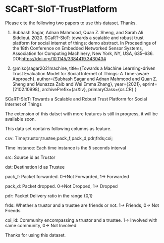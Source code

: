 # SCaRT-SIoT-TrustPlatform

Please cite the following two papers to use this dataset. Thanks.

1) Subhash Sagar, Adnan Mahmood, Quan Z. Sheng, and Sarah Ali Siddiqui. 2020. SCaRT-SIoT: towards a scalable and robust trust platform for social internet of things: demo abstract. In Proceedings of the 18th Conference on Embedded Networked Sensor Systems, Association for Computing Machinery, New York, NY, USA, 635–636. DOI:https://doi.org/10.1145/3384419.3430434

2) @misc{sagar2021machine,
      title={Towards a Machine Learning-driven Trust Evaluation Model for Social Internet of Things: A Time-aware Approach}, 
      author={Subhash Sagar and Adnan Mahmood and Quan Z. Sheng and Munazza Zaib and Wei Emma Zhang},
      year={2021},
      eprint={2102.10998},
      archivePrefix={arXiv},
      primaryClass={cs.CR}
} 

SCaRT-SIoT: Towards a Scalable and Robust Trust Platform for Social Internet of Things

The extension of this datset with more features is still in progress, it will be available soon. 

This data set contains following columns as feature. 

csv: Time;trustor;trustee;pack_f;pack_d;pdr;frds;coi;

Time instance: Each time instance is the 5 seconds interval

src: Source id as Trustor

dst: Destination id as Trustee

pack_f: Packet forwarded. 0->Not Forwarded, 1-> Forwarded

pack_d: Packet dropped. 0->Not Dropped, 1-> Dropped

pdr: Packet Delivery ratio in the range {0,1}

frds: Whether a trustor and a trustee are friends or not. 1-> Friends, 0-> Not Friends

coi_id: Community encompassing a trustor and a trustee. 1-> Involved with same community, 0-> Not Involved


Thanks for using this dataset.

